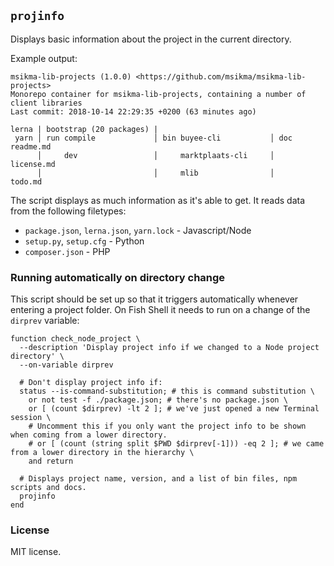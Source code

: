 ## `projinfo`

Displays basic information about the project in the current directory.

Example output:

```
msikma-lib-projects (1.0.0) <https://github.com/msikma/msikma-lib-projects>
Monorepo container for msikma-lib-projects, containing a number of client libraries
Last commit: 2018-10-14 22:29:35 +0200 (63 minutes ago)

lerna | bootstrap (20 packages) |
 yarn │ run compile             │ bin buyee-cli           │ doc readme.md
      │     dev                 │     marktplaats-cli     │     license.md
      │                         │     mlib                │     todo.md
```

The script displays as much information as it's able to get. It reads data from the following filetypes:

* `package.json`, `lerna.json`, `yarn.lock` - Javascript/Node
* `setup.py`, `setup.cfg` - Python
* `composer.json` - PHP

### Running automatically on directory change

This script should be set up so that it triggers automatically whenever entering a project folder. On Fish Shell it needs to run on a change of the `dirprev` variable:

```fish
function check_node_project \
  --description 'Display project info if we changed to a Node project directory' \
  --on-variable dirprev

  # Don't display project info if:
  status --is-command-substitution; # this is command substitution \
    or not test -f ./package.json; # there's no package.json \
    or [ (count $dirprev) -lt 2 ]; # we've just opened a new Terminal session \
    # Uncomment this if you only want the project info to be shown when coming from a lower directory.
    # or [ (count (string split $PWD $dirprev[-1])) -eq 2 ]; # we came from a lower directory in the hierarchy \
    and return

  # Displays project name, version, and a list of bin files, npm scripts and docs.
  projinfo
end
```

### License

MIT license.

